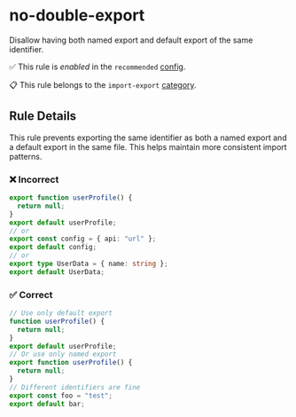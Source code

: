 # no-double-export

Disallow having both named export and default export of the same identifier.

✅ This rule is _enabled_ in the `recommended` [config](https://github.com/ximagine-ai/eslint-plugin#configs).

📋 This rule belongs to the `import-export` [category](../../README.md#import-export).

<!-- end auto-generated rule header -->
<!-- Do not manually modify this header. Run: `pnpm run gen:docs` -->

## Rule Details

This rule prevents exporting the same identifier as both a named export and a default export in the same file. This helps maintain more consistent import patterns.

### ❌ Incorrect

```ts
export function userProfile() {
  return null;
}
export default userProfile;
// or
export const config = { api: "url" };
export default config;
// or
export type UserData = { name: string };
export default UserData;
```

### ✅ Correct

```ts
// Use only default export
function userProfile() {
  return null;
}
export default userProfile;
// Or use only named export
export function userProfile() {
  return null;
}
// Different identifiers are fine
export const foo = "test";
export default bar;
```
